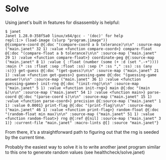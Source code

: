 # Solve

Using janet's built in features for disassembly is helpful:
```
$ janet
Janet 1.28.0-358f5a0 linux/x64/gcc - '(doc)' for help
repl:1:> (load-image (slurp "program.jimage"))
@{compare-coord @{:doc "(compare-coord a b tolerance)\n\n" :source-map ("main.janet" 32 1) :value <function compare-coord>} compare-float @{:doc "(compare-float a b tolerance)\n\n" :source-map ("main.janet" 29 1) :value <function compare-float>} coordinate-peg @{:source-map ("main.janet" 8 1) :value { :float (number (some (+ :d (set ".-+")))) :main (* :ss :float :sep :float :ss) :sep (* :ss "," :ss) :ss (any :s)}} get-guess @{:doc "(get-guess)\n\n" :source-map ("main.janet" 21 1) :value <function get-guess>} guessing-game @{:doc "(guessing-game answer)\n\n" :source-map ("main.janet" 36 1) :value <function guessing-game>} init-rng @{:doc "(init-rng)\n\n" :source-map ("main.janet" 5 1) :value <function init-rng>} main @{:doc "(main &)\n\n" :source-map ("main.janet" 54 1) :value <function main>} parse-coord @{:doc "(parse-coord s)\n\n" :source-map ("main.janet" 15 1) :value <function parse-coord>} precision @{:source-map ("main.janet" 1 1) :value 0.0001} print-flag @{:doc "(print-flag)\n\n" :source-map ("main.janet" 46 1) :value <function print-flag>} random-float @{:doc "(random-float min max)\n\n" :source-map ("main.janet" 51 1) :value <function random-float>} rng @{:ref @[nil] :source-map ("main.janet" 3 1)} :current-file "main.janet" :macro-lints @[] :source "main.janet"}
```

From there, it's a straightforward path to figuring out that the rng is seeded by the current time.

Probably the easiest way to solve it is to write another janet program similar to this one to generate random values (see healthcheck/solve.janet)
